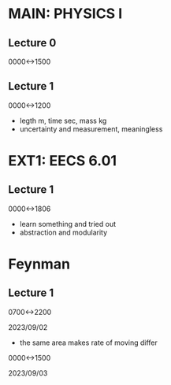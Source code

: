 # MAIN: PHYSICS I
## Lecture 0

0000<->1500

## Lecture 1

0000<->1200

- legth m, time sec, mass kg
- uncertainty and measurement, meaningless

# EXT1: EECS 6.01

## Lecture 1

0000<->1806

- learn something and tried out
- abstraction and modularity

# Feynman

## Lecture 1

0700<->2200

2023/09/02

- the same area makes rate of moving differ

0000<->1500

2023/09/03
